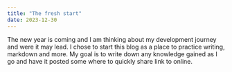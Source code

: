 ```yaml
---
title: "The fresh start"
date: 2023-12-30
---
```


The new year is coming and I am thinking about my development journey and were it may lead. I chose to start this blog as a place to practice writing, markdown and more. My goal is to write down any knowledge gained as I go and have it posted some where to quickly share link to online. 
